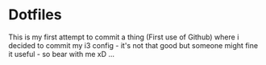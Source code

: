 # Dotfiles
 This is my first attempt to commit a thing (First use of Github) where i decided to commit my i3 config - it's not that good but someone might fine it useful - so bear with me xD ...  